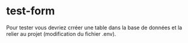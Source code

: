 # test-form
Pour tester vous devriez crréer une table dans la base de données et la relier au projet (modification du fichier .env).
